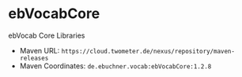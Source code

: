 # ebVocabCore
ebVocab Core Libraries


- Maven URL: `https://cloud.twometer.de/nexus/repository/maven-releases`
- Maven Coordinates: `de.ebuchner.vocab:ebVocabCore:1.2.8`

